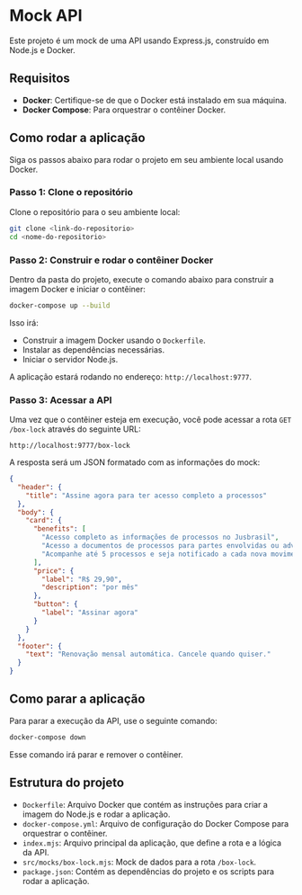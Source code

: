 
# Mock API

Este projeto é um mock de uma API usando Express.js, construído em Node.js e Docker. 

## Requisitos

- **Docker**: Certifique-se de que o Docker está instalado em sua máquina.
- **Docker Compose**: Para orquestrar o contêiner Docker.

## Como rodar a aplicação

Siga os passos abaixo para rodar o projeto em seu ambiente local usando Docker.

### Passo 1: Clone o repositório

Clone o repositório para o seu ambiente local:

```bash
git clone <link-do-repositorio>
cd <nome-do-repositorio>
```

### Passo 2: Construir e rodar o contêiner Docker

Dentro da pasta do projeto, execute o comando abaixo para construir a imagem Docker e iniciar o contêiner:

```bash
docker-compose up --build
```

Isso irá:
- Construir a imagem Docker usando o `Dockerfile`.
- Instalar as dependências necessárias.
- Iniciar o servidor Node.js.

A aplicação estará rodando no endereço: `http://localhost:9777`.

### Passo 3: Acessar a API

Uma vez que o contêiner esteja em execução, você pode acessar a rota `GET /box-lock` através do seguinte URL:

```
http://localhost:9777/box-lock
```

A resposta será um JSON formatado com as informações do mock:

```json
{
  "header": {
    "title": "Assine agora para ter acesso completo a processos"
  },
  "body": {
    "card": {
      "benefits": [
        "Acesso completo as informações de processos no Jusbrasil",
        "Acesso a documentos de processos para partes envolvidas ou advogados",
        "Acompanhe até 5 processos e seja notificado a cada nova movimentação"
      ],
      "price": {
        "label": "R$ 29,90",
        "description": "por mês"
      },
      "button": {
        "label": "Assinar agora"
      }
    }
  },
  "footer": {
    "text": "Renovação mensal automática. Cancele quando quiser."
  }
}
```

## Como parar a aplicação

Para parar a execução da API, use o seguinte comando:

```bash
docker-compose down
```

Esse comando irá parar e remover o contêiner.

## Estrutura do projeto

- `Dockerfile`: Arquivo Docker que contém as instruções para criar a imagem do Node.js e rodar a aplicação.
- `docker-compose.yml`: Arquivo de configuração do Docker Compose para orquestrar o contêiner.
- `index.mjs`: Arquivo principal da aplicação, que define a rota e a lógica da API.
- `src/mocks/box-lock.mjs`: Mock de dados para a rota `/box-lock`.
- `package.json`: Contém as dependências do projeto e os scripts para rodar a aplicação.

